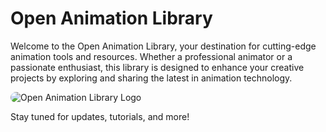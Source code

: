 # Open Animation Library

Welcome to the Open Animation Library, your destination for cutting-edge animation tools and resources. 
Whether a professional animator or a passionate enthusiast, this library is designed to enhance your creative projects 
by exploring and sharing the latest in animation technology.

<img src="https://avatars.githubusercontent.com/u/15267732?s=400&u=e0a83005816a70730b758d842c814a7427e44846&v=4)" alt="Open Animation Library Logo" style="border-radius: 10px;">

Stay tuned for updates, tutorials, and more!

